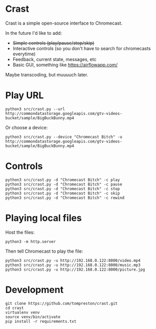 # Crast
Crast is a simple open-source interface to Chromecast.

In the future I'd like to add:
- ~~Simple controls (play/pause/stop/skip)~~
- Interactive controls (so you don't have to search for chromecasts everytime)
- Feedback, current state, messages, etc
- Basic GUI, something like https://airflowapp.com/

Maybe transcoding, but muuuuch later.

# Play URL

    python3 src/crast.py --url http://commondatastorage.googleapis.com/gtv-videos-bucket/sample/BigBuckBunny.mp4

Or choose a device:

    python3 src/crast.py --device "Chromecast Bitch" -u http://commondatastorage.googleapis.com/gtv-videos-bucket/sample/BigBuckBunny.mp4

# Controls

    python3 src/crast.py -d "Chromecast Bitch" -c play
    python3 src/crast.py -d "Chromecast Bitch" -c pause
    python3 src/crast.py -d "Chromecast Bitch" -c stop
    python3 src/crast.py -d "Chromecast Bitch" -c skip
    python3 src/crast.py -d "Chromecast Bitch" -c rewind

# Playing local files
Host the files:

    python3 -m http.server

Then tell Chromecast to play the file:

    python3 src/crast.py -u http://192.168.0.122:8000/video.mp4
    python3 src/crast.py -u http://192.168.0.122:8000/music.mp3
    python3 src/crast.py -u http://192.168.0.122:8000/picture.jpg

# Development

    git clone https://github.com/tompreston/crast.git
    cd crast
    virtualenv venv
    source venv/bin/activate
    pip install -r requirements.txt

